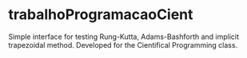 # trabalhoProgramacaoCient


Simple interface for testing Rung-Kutta, Adams-Bashforth and implicit trapezoidal method. Developed for the Cientifical Programming class.
